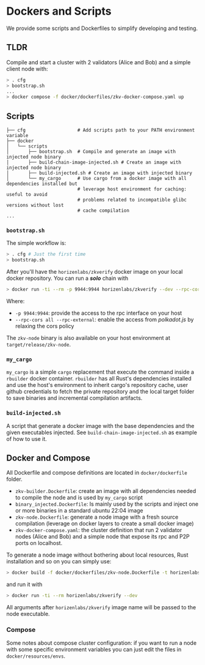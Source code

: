 # Dockers and Scripts

We provide some scripts and Dockerfiles to simplify developing and testing.

## TLDR

Compile and start a cluster with 2 validators (Alice and Bob) and a simple client node with:

```bash
> . cfg
> bootstrap.sh
...
> docker compose -f docker/dockerfiles/zkv-docker-compose.yaml up
```

## Scripts

```text
├── cfg                   # Add scripts path to your PATH environment variable
├── docker
│   └── scripts
│       ├── bootstrap.sh  # Compile and generate an image with injected node binary
│       ├── build-chain-image-injected.sh # Create an image with injected node binary
│       ├── build-injected.sh # Create an image with injected binary
│       └── my_cargo      # Use cargo from a docker image with all dependencies installed but
                          # leverage host environment for caching: useful to avoid
                          # problems related to incompatible glibc versions without lost 
                          # cache compilation
...
```

### `bootstrap.sh`

The simple workflow is:

```bash
> . cfg # Just the first time
> bootstrap.sh
```

After you'll have the `horizenlabs/zkverify` docker image on your local docker repository. You can run a _**solo**_ chain with

```bash
> docker run -ti --rm -p 9944:9944 horizenlabs/zkverify --dev --rpc-cors all --rpc-external
```

Where:

* `-p 9944:9944`: provide the access to the rpc interface on your host
* `--rpc-cors all --rpc-external`: enable the access from _polkadot.js_ by relaxing the cors policy

The `zkv-node` binary is also available on your host environment at `target/release/zkv-node`.

### `my_cargo`

`my_cargo` is a simple `cargo` replacement that execute the command inside a `rbuilder` docker container. `rbuilder` has all Rust's dependencies installed and use the host's environment to inherit cargo's repository cache, user github credentials to fetch the private repository and the local target folder to save binaries and incremental compilation artifacts.

### `build-injected.sh`

A script that generate a docker image with the base dependencies and the given executables injected. See `build-chain-image-injected.sh` as example of how to use it.

## Docker and Compose

All Dockerfile and compose definitions are located in `docker/dockerfile` folder.

* `zkv-builder.Dockerfile`: create an image with all dependencies needed to compile the node and is used by `my_cargo` script
* `binary_injected.Dockerfile`: Is mainly used by the scripts and inject one or more binaries in a standard ubuntu 22:04 image
* `zkv-node.Dockerfile`: generate a node image with a fresh source compilation (leverage on docker layers to create a small docker image)
* `zkv-docker-compose.yaml`: the cluster definition that run
2 validator nodes (Alice and Bob) and a simple node that expose its rpc and P2P ports on localhost.

To generate a node image without bothering about local resources, Rust installation and so on you can simply use:

```bash
> docker build -f docker/dockerfiles/zkv-node.Dockerfile -t horizenlabs/zkverify:latest .
```

and run it with

```bash
> docker run -ti --rm horizenlabs/zkverify --dev
```

All arguments after `horizenlabs/zkverify` image name will be passed to the node executable.

### Compose

Some notes about compose cluster configuration: if you want to run a node with some specific environment variables you can just edit the files in `docker/resources/envs`.
